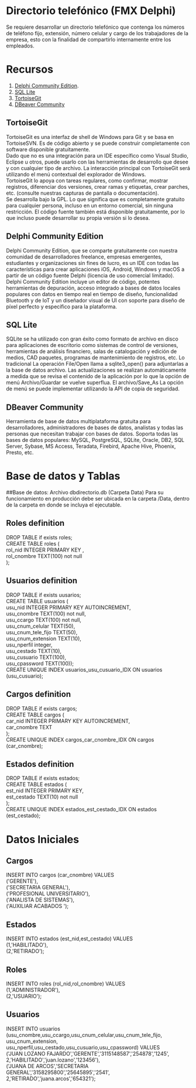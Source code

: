 # Directorio telefónico (FMX Delphi)
Se requiere desarrollar un directorio telefónico que contenga los números de teléfono fijo, extensión, número celular y cargo de los trabajadores de la empresa, esto con la finalidad de compartirlo internamente entre los empleados. 

# Recursos

1. [Delphi Community Edition](https://www.embarcadero.com/es/products/delphi/starter). 
2. [SQL Lite](https://www.sqlite.org/download.html)
3. [TortoiseGit](https://tortoisegit.org/download/)
4. [DBeaver Community](https://dbeaver.io/download/)

## TortoiseGit
TortoiseGit es una interfaz de shell de Windows para Git y se basa en TortoiseSVN. Es de código abierto y se puede construir completamente con software disponible gratuitamente.  
Dado que no es una integración para un IDE específico como Visual Studio, Eclipse u otros, puede usarlo con las herramientas de desarrollo que desee y con cualquier tipo de archivo. La interacción principal con TortoiseGit será utilizando el menú contextual del explorador de Windows.  
TortoiseGit lo apoya con tareas regulares, como confirmar, mostrar registros, diferenciar dos versiones, crear ramas y etiquetas, crear parches, etc. (consulte nuestras capturas de pantalla o documentación).  
Se desarrolla bajo la GPL. Lo que significa que es completamente gratuito para cualquier persona, incluso en un entorno comercial, sin ninguna restricción. El código fuente también está disponible gratuitamente, por lo que incluso puede desarrollar su propia versión si lo desea.   

## Delphi Community Edition
Delphi Community Edition, que se comparte gratuitamente con nuestra comunidad de desarrolladores freelance, empresas emergentes, estudiantes y organizaciones sin fines de lucro, es un IDE con todas las características para crear aplicaciones iOS, Android, Windows y macOS a partir de un código fuente Delphi (licencia de uso comercial limitado). Delphi Community Edition incluye un editor de código, potentes herramientas de depuración, acceso integrado a bases de datos locales populares con datos en tiempo real en tiempo de diseño, funcionalidad Bluetooth y de IoT y un diseñador visual de UI con soporte para diseño de píxel perfecto y específico para la plataforma.

## SQL Lite
SQLite se ha utilizado con gran éxito como formato de archivo en disco para aplicaciones de escritorio como sistemas de control de versiones, herramientas de análisis financiero, salas de catalogación y edición de medios, CAD paquetes, programas de mantenimiento de registros, etc. Lo tradicional La operación File/Open llama a sqlite3_open() para adjuntarlas a la base de datos archivo. Las actualizaciones se realizan automáticamente a medida que se revisa el contenido de la aplicación por lo que la opción de menú Archivo/Guardar se vuelve superflua. El archivo/Save_As La opción de menú se puede implementar utilizando la API de copia de seguridad.

## DBeaver Community
Herramienta de base de datos multiplataforma gratuita para desarrolladores, administradores de bases de datos, analistas y todas las personas que necesitan trabajar con bases de datos. Soporta todas las bases de datos populares: MySQL, PostgreSQL, SQLite, Oracle, DB2, SQL Server, Sybase, MS Access, Teradata, Firebird, Apache Hive, Phoenix, Presto, etc.



# Base de datos y Tablas

##Base de datos: 
 Archivo dbdirectorio.db (Carpeta Data)
 Para su funcionamiento en producción debe ser ubicada en la carpeta /Data, dentro de la carpeta en donde se incluya el ejecutable.

## Roles definition  
DROP TABLE if exists roles;  
CREATE TABLE roles (  
	rol_nid INTEGER PRIMARY KEY ,  
	rol_cnombre TEXT(100) not null	 
);   
  
 ## Usuarios definition  
DROP TABLE  if exists uusarios;  
CREATE TABLE usuarios (    
	usu_nid INTEGER PRIMARY KEY AUTOINCREMENT,  
	usu_cnombre TEXT(100) not null,  
	usu_ccargo TEXT(100) not null,  
	usu_cnum_celular TEXT(50),  
	usu_cnum_tele_fijo TEXT(50),  
	usu_cnum_extension TEXT(10),  
	usu_nperfil integer,   
	usu_cestado TEXT(10),  
    usu_cusuario TEXT(100),  
	usu_cpassword TEXT(100));    
CREATE UNIQUE INDEX usuarios_usu_cusuario_IDX ON usuarios (usu_cusuario);  
  
## Cargos definition  
DROP TABLE if exists cargos;  
CREATE TABLE cargos (  
	car_nid INTEGER PRIMARY KEY AUTOINCREMENT,  
	car_cnombre TEXT  
);  
CREATE UNIQUE INDEX cargos_car_cnombre_IDX ON cargos (car_cnombre);  
  
## Estados definition  
DROP TABLE if exists estados;  
CREATE TABLE estados (  
	est_nid INTEGER  PRIMARY KEY,  
	est_cestado TEXT(10) not null  
);  
CREATE UNIQUE INDEX estados_est_cestado_IDX ON estados (est_cestado);  

# Datos Iniciales

## Cargos
INSERT INTO cargos (car_cnombre) VALUES  
	 ('GERENTE'),  
	 ('SECRETARIA GENERAL'),  
	 ('PROFESIONAL UNIVERSITARIO'),  
	 ('ANALISTA DE SISTEMAS'),  
	 ('AUXILIAR ACABADOS ');  

## Estados
INSERT INTO estados (est_nid,est_cestado) VALUES  
	 (1,'HABILITADO'),  
	 (2,'RETIRADO');  

## Roles
INSERT INTO roles (rol_nid,rol_cnombre) VALUES  
	 (1,'ADMINISTRADOR'),  
	 (2,'USUARIO');  
	 
## Usuarios
INSERT INTO usuarios (usu_cnombre,usu_ccargo,usu_cnum_celular,usu_cnum_tele_fijo,  
usu_cnum_extension, usu_nperfil,usu_cestado,usu_cusuario,usu_cpassword) VALUES  
	 ('JUAN LOZANO FAJARDO','GERENTE','3115148587','254878','1245',  
		2,'HABILITADO','juan.lozano','123456'),  
	 ('JUANA DE ARCOS','SECRETARIA GENERAL','3158295800','25645895','2541',  
	 2,'RETIRADO','juana.arcos','654321');  

	 
# 
	 

